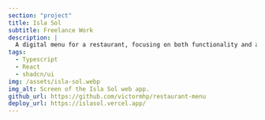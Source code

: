 ```yaml
---
section: "project"
title: Isla Sol
subtitle: Freelance Work
description: |
  A digital menu for a restaurant, focusing on both functionality and attractive design.
tags:
  - Typescript
  - React
  - shadcn/ui
img: /assets/isla-sol.webp
img_alt: Screen of the Isla Sol web app.
github_url: https://github.com/victormhp/restaurant-menu
deploy_url: https://islasol.vercel.app/
---
```

